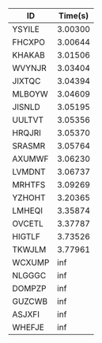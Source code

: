 |ID|Time(s)|
|-|-|
|YSYILE|3.00300|
|FHCXPO|3.00644|
|KHAKAB|3.01506|
|WVYNJR|3.03404|
|JIXTQC|3.04394|
|MLBOYW|3.04609|
|JISNLD|3.05195|
|UULTVT|3.05356|
|HRQJRI|3.05370|
|SRASMR|3.05764|
|AXUMWF|3.06230|
|LVMDNT|3.06737|
|MRHTFS|3.09269|
|YZHOHT|3.20365|
|LMHEQI|3.35874|
|OVCETL|3.37787|
|HIGTLF|3.73526|
|TKWJLM|3.77961|
|WCXUMP|inf|
|NLGGGC|inf|
|DOMPZP|inf|
|GUZCWB|inf|
|ASJXFI|inf|
|WHEFJE|inf|
